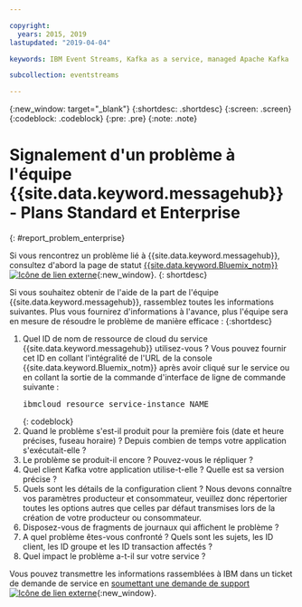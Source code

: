 ```yaml
---

copyright:
  years: 2015, 2019
lastupdated: "2019-04-04"

keywords: IBM Event Streams, Kafka as a service, managed Apache Kafka

subcollection: eventstreams

---
```


{:new_window: target="_blank"}
{:shortdesc: .shortdesc}
{:screen: .screen}
{:codeblock: .codeblock}
{:pre: .pre}
{:note: .note}

# Signalement d'un problème à l'équipe {{site.data.keyword.messagehub}} - Plans Standard et Enterprise
{: #report_problem_enterprise}


Si vous rencontrez un problème lié à {{site.data.keyword.messagehub}}, consultez d'abord la page de statut [{{site.data.keyword.Bluemix_notm}}![Icône de lien externe](../../icons/launch-glyph.svg "Icône de lien externe")](https://cloud.ibm.com/status?selected=status){:new_window}.
{: shortdesc}

Si vous souhaitez obtenir de l'aide de la part de l'équipe {{site.data.keyword.messagehub}}, rassemblez toutes les informations suivantes. Plus vous fournirez d'informations à l'avance, plus l'équipe sera en mesure de résoudre le problème de manière efficace :
{:shortdesc}

1. Quel ID de nom de ressource de cloud du service {{site.data.keyword.messagehub}}
   utilisez-vous ?  Vous pouvez fournir cet ID en collant l'intégralité de l'URL de la console {{site.data.keyword.Bluemix_notm}} après avoir cliqué sur le
   service ou en collant la sortie de la commande d'interface de ligne de commande suivante :<br/>
   <pre class="pre">
   ibmcloud resource service-instance NAME
   </pre>
	{: codeblock}
2. Quand le problème s'est-il produit pour la première fois (date et heure précises, fuseau horaire) ?
   Depuis combien de temps votre application s'exécutait-elle ?
3. Le problème se produit-il encore ? Pouvez-vous le répliquer ?
4. Quel client Kafka votre application utilise-t-elle ? Quelle est sa version précise ?
5. Quels sont les détails de la configuration client ? Nous devons connaître vos paramètres producteur et consommateur, veuillez donc répertorier toutes les options autres que celles par défaut transmises lors de la création de votre producteur ou consommateur.
6. Disposez-vous de fragments de journaux qui affichent le problème ?
7. A quel problème êtes-vous confronté ? Quels sont les sujets, les ID client, les ID groupe et
   les ID transaction affectés ?
8. Quel impact le problème a-t-il sur votre service ?

Vous pouvez transmettre les informations rassemblées à IBM dans un ticket de demande de service en [soumettant une demande de support ![Icône de lien externe](../../icons/launch-glyph.svg "Icône de lien externe")](/docs/get-support?topic=get-support-getting-customer-support#using-avatar){:new_window}.










